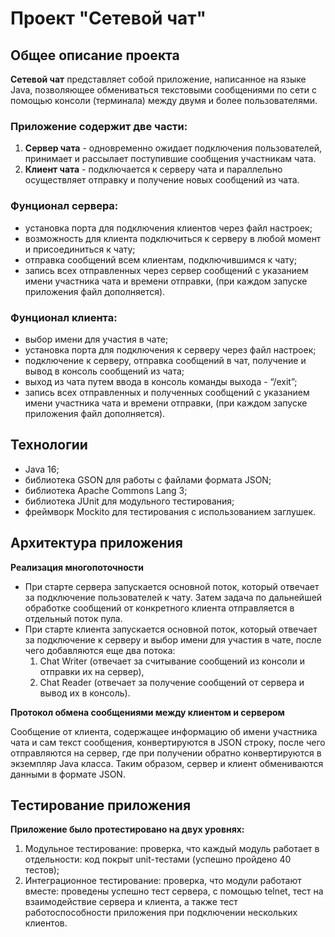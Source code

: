 # Проект "Сетевой чат"
## Общее описание проекта
**Сетевой чат** представляет собой приложение, написанное на языке Java, позволяющее обмениваться текстовыми сообщениями по сети с помощью консоли (терминала) между двумя и более пользователями.
### Приложение содержит две части:
1. **Сервер чата** - одновременно ожидает подключения пользователей, принимает и рассылает поступившие сообщения участникам чата.
2. **Клиент чата** - подключается к серверу чата и параллельно осуществляет отправку и получение новых сообщений из чата.
### Фунционал сервера:
* установка порта для подключения клиентов через файл настроек;
* возможность для клиента подключиться к серверу в любой момент и присоединиться к чату;
* отправка сообщений всем клиентам, подключившимся к чату;
* запись всех отправленных через сервер сообщений с указанием имени участника чата и времени отправки, (при каждом запуске приложения файл дополняется).
### Фунционал клиента:
* выбор имени для участия в чате;
* установка порта для подключения к серверу через файл настроек;
* подключение к серверу, отправка сообщений в чат, получение и вывод в консоль сообщений из чата;
* выход из чата путем ввода в консоль команды выхода - “/exit”;
* запись всех отправленных и полученных сообщений с указанием имени участника чата и времени отправки, (при каждом запуске приложения файл дополняется).
## Технологии
* Java 16;
* библиотека GSON для работы с файлами формата JSON;
* библиотека Apache Commons Lang 3; 
* библиотека JUnit для модульного тестирования;
* фреймворк Mockito для тестирования с использованием заглушек.
## Архитектура приложения
**Реализация многопоточности**
* При старте сервера запускается основной поток, который отвечает за подключение пользователей к чату. Затем задача по дальнейшей обработке сообщений от конкретного клиента отправляется в отдельный поток пула.
* При старте клиента запускается основной поток, который отвечает за подключение к серверу и выбор имени для участия в чате, после чего добавляются еще два потока:
  1. Chat Writer (отвечает за считывание сообщений из консоли и отправки их на сервер), 
  2. Chat Reader (отвечает за получение сообщений от сервера и вывод их в консоль).

**Протокол обмена сообщениями между клиентом и сервером**

Сообщение от клиента, содержащее информацию об имени участника чата и сам текст сообщения, конвертируются в JSON строку, после чего отправляются на сервер, где при получении обратно конвертируются в экземпляр Java класса. Таким образом, сервер и клиент обмениваются данными в формате JSON.
## Тестирование приложения
**Приложение было протестировано на двух уровнях:**
1. Модульное тестирование: проверка, что каждый модуль работает в отдельности: код покрыт unit-тестами (успешно пройдено 40 тестов);
2. Интеграционное тестирование: проверка, что модули работают вместе: проведены успешно тест сервера, с помощью telnet, тест на взаимодействие сервера и клиента, а также тест работоспособности приложения при подключении нескольких клиентов.
